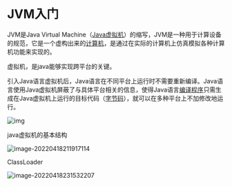 # JVM入门

JVM是Java Virtual Machine（[Java虚拟机](https://baike.baidu.com/item/Java虚拟机/6810577)）的缩写，JVM是一种用于计算设备的规范，它是一个虚构出来的[计算机](https://baike.baidu.com/item/计算机/140338)，是通过在实际的计算机上仿真模拟各种计算机功能来实现的。

虚拟机，是java能够实现跨平台的关键。

引入Java语言虚拟机后，Java语言在不同平台上运行时不需要重新编译。Java语言使用Java虚拟机屏蔽了与具体平台相关的信息，使得Java语言[编译程序](https://baike.baidu.com/item/编译程序/8290180)只需生成在Java虚拟机上运行的目标代码（[字节码](https://baike.baidu.com/item/字节码/9953683)），就可以在多种平台上不加修改地运行。

![img](https://s2.loli.net/2022/04/18/bXhEg7aN6joR3xF.png)

java虚拟机的基本结构

![image-20220418211917114](https://s2.loli.net/2022/04/18/OzFRCIyrqh2QUBN.png)

ClassLoader 

![image-20220418231532207](https://s2.loli.net/2022/04/18/rOpG5z47ixPfuD8.png)
